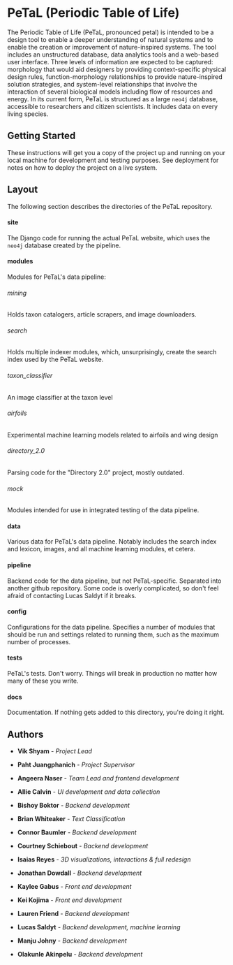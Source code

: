 # PeTaL (Periodic Table of Life)

The Periodic Table of Life (PeTaL, pronounced petal) is intended to be a design tool to enable a deeper understanding of natural systems and to enable the creation or improvement of nature-inspired systems. The tool includes an unstructured database, data analytics tools and a web-based user interface. Three levels of information are expected to be captured: morphology that would aid designers by providing context-specific physical design rules, function-morphology relationships to provide nature-inspired solution strategies, and system-level relationships that involve the interaction of several biological models including flow of resources and energy. In its current form, PeTaL is structured as a large `neo4j` database, accessible to researchers and citizen scientists. It includes data on every living species.

## Getting Started

These instructions will get you a copy of the project up and running on your local machine for development and testing purposes. See deployment for notes on how to deploy the project on a live system.

## Layout

The following section describes the directories of the PeTaL repository.

#### site

The Django code for running the actual PeTaL website, which uses the `neo4j` database created by the pipeline.

#### modules

Modules for PeTaL's data pipeline:

###### mining

Holds taxon catalogers, article scrapers, and image downloaders.

###### search

Holds multiple indexer modules, which, unsurprisingly, create the search index used by the PeTaL website.

###### taxon\_classifier

An image classifier at the taxon level

###### airfoils

Experimental machine learning models related to airfoils and wing design

###### directory\_2.0

Parsing code for the "Directory 2.0" project, mostly outdated.

###### mock

Modules intended for use in integrated testing of the data pipeline.


#### data

Various data for PeTaL's data pipeline. Notably includes the search index and lexicon, images, and all machine learning modules, et cetera.

#### pipeline

Backend code for the data pipeline, but not PeTaL-specific. Separated into another github repository. Some code is overly complicated, so don't feel afraid of contacting Lucas Saldyt if it breaks.

#### config

Configurations for the data pipeline. Specifies a number of modules that should be run and settings related to running them, such as the maximum number of processes.

#### tests

PeTaL's tests. Don't worry. Things will break in production no matter how many of these you write.

#### docs

Documentation. If nothing gets added to this directory, you're doing it right.

## Authors

* **Vik Shyam** - *Project Lead*
* **Paht Juangphanich** - *Project Supervisor*

* **Angeera Naser** - *Team Lead and frontend development*
* **Allie Calvin** - *UI development and data collection* 
* **Bishoy Boktor** - *Backend development* 
* **Brian Whiteaker** - *Text Classification* 
* **Connor Baumler** - *Backend development*
* **Courtney Schiebout** - *Backend development*
* **Isaias Reyes** - *3D visualizations, interactions & full redesign*
* **Jonathan Dowdall** - *Backend development* 
* **Kaylee Gabus** - *Front end development*
* **Kei Kojima** - *Front end development*
* **Lauren Friend** - *Backend development*
* **Lucas Saldyt** - *Backend development, machine learning*
* **Manju Johny** - *Backend development*
* **Olakunle Akinpelu** - *Backend development*

